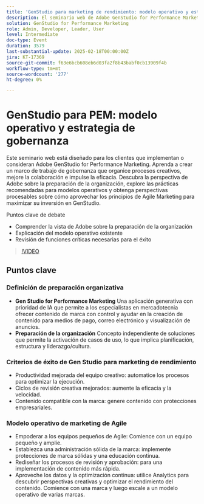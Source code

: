 ```yaml
---
title: 'GenStudio para marketing de rendimiento: modelo operativo y estrategia de gobernanza'
description: El seminario web de Adobe GenStudio for Performance Marketing cubre la creación de un marco de gobernanza para mejorar los procesos creativos, la colaboración y la eficacia, a la vez que proporciona perspectivas sobre la preparación de la organización, las prácticas recomendadas para los modelos operativos y los principios de Agile Marketing para maximizar la inversión.
solution: GenStudio for Performance Marketing
role: Admin, Developer, Leader, User
level: Intermediate
doc-type: Event
duration: 3579
last-substantial-update: 2025-02-18T00:00:00Z
jira: KT-17369
source-git-commit: f63e6bcb608eb6d03fa2f8b43babf0cb13909f4b
workflow-type: tm+mt
source-wordcount: '277'
ht-degree: 0%

---
```



# GenStudio para PEM: modelo operativo y estrategia de gobernanza

Este seminario web está diseñado para los clientes que implementan o consideran Adobe GenStudio for Performance Marketing. Aprenda a crear un marco de trabajo de gobernanza que organice procesos creativos, mejore la colaboración e impulse la eficacia. Descubra la perspectiva de Adobe sobre la preparación de la organización, explore las prácticas recomendadas para modelos operativos y obtenga perspectivas procesables sobre cómo aprovechar los principios de Agile Marketing para maximizar su inversión en GenStudio.

Puntos clave de debate

* Comprender la vista de Adobe sobre la preparación de la organización
* Explicación del modelo operativo existente
* Revisión de funciones críticas necesarias para el éxito

>[!VIDEO](https://video.tv.adobe.com/v/3444446/?learn=on&enablevpops)

## Puntos clave

### Definición de preparación organizativa

* **Gen Studio for Performance Marketing** Una aplicación generativa con prioridad de IA que permite a los especialistas en mercadotecnia ofrecer contenido de marca con control y ayudar en la creación de contenido para medios de pago, correo electrónico y visualización de anuncios.
* **Preparación de la organización** Concepto independiente de soluciones que permite la activación de casos de uso, lo que implica planificación, estructura y liderazgo/cultura.

### Criterios de éxito de Gen Studio para marketing de rendimiento

* Productividad mejorada del equipo creativo: automatice los procesos para optimizar la ejecución.
* Ciclos de revisión creativa mejorados: aumente la eficacia y la velocidad.
* Contenido compatible con la marca: genere contenido con protecciones empresariales.

### Modelo operativo de marketing de Agile

* Empoderar a los equipos pequeños de Agile: Comience con un equipo pequeño y amplíe.
* Establezca una administración sólida de la marca: implemente protecciones de marca sólidas y una educación continua.
* Rediseñar los procesos de revisión y aprobación: para una implementación de contenido más rápida.
* Aproveche los datos y la optimización continua: utilice Analytics para descubrir perspectivas creativas y optimizar el rendimiento del contenido. Comience con una marca y luego escale a un modelo operativo de varias marcas.